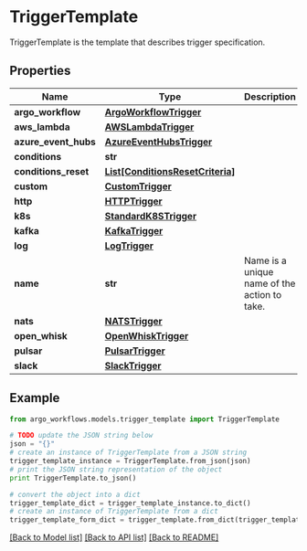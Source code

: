 # TriggerTemplate

TriggerTemplate is the template that describes trigger specification.

## Properties

Name | Type | Description | Notes
------------ | ------------- | ------------- | -------------
**argo_workflow** | [**ArgoWorkflowTrigger**](ArgoWorkflowTrigger.md) |  | [optional] 
**aws_lambda** | [**AWSLambdaTrigger**](AWSLambdaTrigger.md) |  | [optional] 
**azure_event_hubs** | [**AzureEventHubsTrigger**](AzureEventHubsTrigger.md) |  | [optional] 
**conditions** | **str** |  | [optional] 
**conditions_reset** | [**List[ConditionsResetCriteria]**](ConditionsResetCriteria.md) |  | [optional] 
**custom** | [**CustomTrigger**](CustomTrigger.md) |  | [optional] 
**http** | [**HTTPTrigger**](HTTPTrigger.md) |  | [optional] 
**k8s** | [**StandardK8STrigger**](StandardK8STrigger.md) |  | [optional] 
**kafka** | [**KafkaTrigger**](KafkaTrigger.md) |  | [optional] 
**log** | [**LogTrigger**](LogTrigger.md) |  | [optional] 
**name** | **str** | Name is a unique name of the action to take. | [optional] 
**nats** | [**NATSTrigger**](NATSTrigger.md) |  | [optional] 
**open_whisk** | [**OpenWhiskTrigger**](OpenWhiskTrigger.md) |  | [optional] 
**pulsar** | [**PulsarTrigger**](PulsarTrigger.md) |  | [optional] 
**slack** | [**SlackTrigger**](SlackTrigger.md) |  | [optional] 

## Example

```python
from argo_workflows.models.trigger_template import TriggerTemplate

# TODO update the JSON string below
json = "{}"
# create an instance of TriggerTemplate from a JSON string
trigger_template_instance = TriggerTemplate.from_json(json)
# print the JSON string representation of the object
print TriggerTemplate.to_json()

# convert the object into a dict
trigger_template_dict = trigger_template_instance.to_dict()
# create an instance of TriggerTemplate from a dict
trigger_template_form_dict = trigger_template.from_dict(trigger_template_dict)
```
[[Back to Model list]](../README.md#documentation-for-models) [[Back to API list]](../README.md#documentation-for-api-endpoints) [[Back to README]](../README.md)


